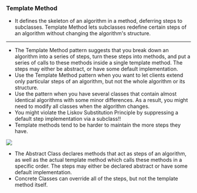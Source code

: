 ### Template Method 
- It defines the skeleton of an algorithm in a method, deferring steps to subclasses. Template Method lets subclasses redefine certain steps of an algorithm without changing the algorithm's structure.
---
- The Template Method pattern suggests that you break down an algorithm into a series of steps, turn these steps into methods, and put a series of calls to these methods inside a single template method. The steps may either be abstract, or have some default implementation. 
-  Use the Template Method pattern when you want to let clients extend only particular steps of an algorithm, but not the whole algorithm or its structure.
-  Use the pattern when you have several classes that contain almost identical algorithms with some minor differences. As a result, you might need to modify all classes when the algorithm changes.
- You might violate the Liskov Substitution Principle by suppressing a default step implementation via a subclass!!
- Template methods tend to be harder to maintain the more steps they have.


![](https://refactoring.guru/images/patterns/diagrams/template-method/structure.png)
- The Abstract Class declares methods that act as steps of an algorithm, as well as the actual template method which calls these methods in a specific order. The steps may either be declared abstract or have some default implementation.
- Concrete Classes can override all of the steps, but not the template method itself.
